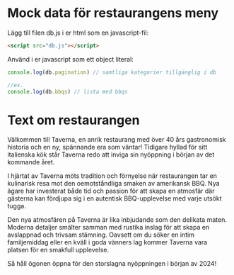 # Mock data för restaurangens meny

Lägg till filen db.js i er html som en javascript-fil:

```html
<script src="db.js"></script>
```

Använd i er javascript som ett object literal:

```js
console.log(db.pagination) // samtliga kategorier tillgänglig i db

//ex.
console.log(db.bbqs) // lista med bbqs
```

# Text om restaurangen

Välkommen till Taverna, en anrik restaurang med över 40 års gastronomisk historia och en ny, spännande era som väntar! Tidigare hyllad för sitt italienska kök står Taverna redo att inviga sin nyöppning i början av det kommande året.

I hjärtat av Taverna möts tradition och förnyelse när restaurangen tar en kulinarisk resa mot den oemotståndliga smaken av amerikansk BBQ. Nya ägare har investerat både tid och passion för att skapa en atmosfär där gästerna kan fördjupa sig i en autentisk BBQ-upplevelse med varje utsökt tugga.

Den nya atmosfären på Taverna är lika inbjudande som den delikata maten. Moderna detaljer smälter samman med rustika inslag för att skapa en avslappnad och trivsam stämning. Oavsett om du söker en intim familjemiddag eller en kväll i goda vänners lag kommer Taverna vara platsen för en smakfull upplevelse.

Så håll ögonen öppna för den storslagna nyöppningen i början av 2024!
